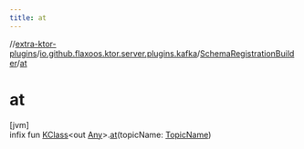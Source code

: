 ```yaml
---
title: at
---
```

//[extra-ktor-plugins](../../../index.md)/[io.github.flaxoos.ktor.server.plugins.kafka](../index.md)/[SchemaRegistrationBuilder](index.md)/[at](at.md)



# at



[jvm]\
infix fun [KClass](https://kotlinlang.org/api/latest/jvm/stdlib/kotlin.reflect/-k-class/index.md)&lt;out [Any](https://kotlinlang.org/api/latest/jvm/stdlib/kotlin/-any/index.md)&gt;.[at](at.md)(topicName: [TopicName](../-topic-name/index.md))





